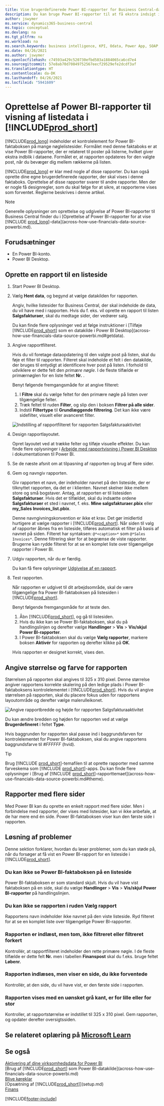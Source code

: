 ```yaml
---
title: Vise brugerdefinerede Power BI-rapporter for Business Central-data| Microsoft Docs
description: Du kan bruge Power BI-rapporter til at få ekstra indsigt i data på lister.
author: jswymer
ms.service: dynamics365-business-central
ms.topic: conceptual
ms.devlang: na
ms.tgt_pltfrm: na
ms.workload: na
ms.search.keywords: business intelligence, KPI, Odata, Power App, SOAP, analysis
ms.date: 04/26/2021
ms.author: jswymer
ms.openlocfilehash: c74593a429c520730efbd503a1884065ca6cd7e4
ms.sourcegitcommit: 57e8ab70d70849752567eecf29529efe2dcdf3af
ms.translationtype: HT
ms.contentlocale: da-DK
ms.lasthandoff: 04/26/2021
ms.locfileid: "5941609"
---
```

# <a name="creating-power-bi-reports-for-displaying-list-data-in-prod_short"></a>Oprettelse af Power BI-rapporter til visning af listedata i [!INCLUDE[prod_short](includes/prod_short.md)]

[!INCLUDE[prod_long](includes/prod_long.md)] indeholder et kontrolelement for Power BI-faktaboksen på mange nøglelistesider. Formålet med denne faktaboks er at vise Power BI-rapporter, der er relateret til poster på listerne, hvilket giver ekstra indblik i dataene. Formålet er, at rapporten opdateres for den valgte post, når du bevæger dig mellem rækkerne på listen.

[!INCLUDE[prod_long](includes/prod_long.md)] er klar med nogle af disse rapporter. Du kan også oprette dine egne brugerdefinerede rapporter, der skal vises i denne faktaboks. Oprettelse af disse rapporter svarer til andre rapporter. Men der er nogle få designregler, som du skal følge for at sikre, at rapporterne vises som forventet. Reglerne beskrives i denne artikel.

> [!NOTE]
> Generelle oplysninger om oprettelse og udgivelse af Power BI-rapporter til Business Central finder du i [Oprettelse af Power BI-rapporter for at vise [!INCLUDE [prod_long](includes/prod_long.md)]-data](across-how-use-financials-data-source-powerbi.md). 

## <a name="prerequisites"></a>Forudsætninger

- En Power BI-konto.
- Power BI Desktop.

<!-- 
For more information about getting started, see [Using [!INCLUDE[prod_short](includes/prod_short.md)] as a Power BI Data Source](across-how-use-financials-data-source-powerbi.md).-->

## <a name="create-a-report-for-a-list-page"></a>Oprette en rapport til en listeside

1. Start Power BI Desktop.
2. Vælg **Hent data**, og begynd at vælge datakilden for rapporten.

    Angiv, hvilke listesider for Business Central, der skal indeholde de data, du vil have med i rapporten. Hvis du f. eks. vil oprette en rapport til listen **Salgsfakturaer**, skal du medtage sider, der vedrører salg.

    Du kan finde flere oplysninger ved at følge instruktioner i [Tilføje [!INCLUDE[prod_short](includes/prod_short.md)] som en datakilde i Power BI Desktop](across-how-use-financials-data-source-powerbi.md#getdata).

3. Angive rapportfilteret.

    Hvis du vil foretage dataopdatering til den valgte post på listen, skal du føje et filter til rapporten. Filteret skal indeholde et felt i den datakilde, der bruges til entydigt at identificere hver post på listen. I forhold til udviklere er dette felt den *primære nøgle*. I de fleste tilfælde er primærnøglen for en liste feltet **Nr.** .

    Benyt følgende fremgangsmåde for at angive filteret:

    1. I **Filtre** skal du vælge feltet for den primære nøgle på listen over tilgængelige felter.
    2. Træk feltet til ruden **Filter**, og slip den i boksen **Filtrer på alle sider**.
    3. Indstil **Filtertype** til **Grundlæggende filtrering**. Det kan ikke være sidefilter, visuelt eller avanceret filter.

    ![Indstilling af rapportfilteret for rapporten Salgsfakturaaktivitet](./media/across-how-use-powerbi-reports-factbox/financials-powerbi-report-filter-v3.png)
4. Design rapportlayoutet.

    Opret layoutet ved at trække felter og tilføje visuelle effekter. Du kan finde flere oplysninger i [Arbejde med rapportvisning i Power BI Desktop](/power-bi/create-reports/desktop-report-view) i dokumentationen til Power BI.

5. Se de næste afsnit om at tilpasning af rapporten og brug af flere sider.

6. Gem og navngiv rapporten.

    Giv rapporten et navn, der indeholder navnet på den listeside, der er tilknyttet rapporten, da det er i klienten. Navnet skelner ikke mellem store og små bogstaver. Antag, at rapporten er til listesiden **Salgsfakturaer**. Hvis det er tilfældet, skal du indsætte ordene **Salgsfakturaer** et sted i navnet, f. eks. **Mine salgsfakturaer.pbix** eller **my_Sales Invoices_list.pbix**.

    Denne navngivningskonvention er ikke et krav. Det gør imidlertid hurtigere at vælge rapporter i [!INCLUDE[prod_short](includes/prod_short.md)]. Når siden til valg af rapporter åbnes fra en listeside, tilføres automatisk et filter på basis af navnet på siden. Filteret har syntaksen: `@*<caption>*` som `@*Sales Invoices*`. Denne filtrering sker for at begrænse de viste rapporter. Brugerne kan rydde filteret for at se en komplet liste over tilgængelige rapporter i Power BI.

7. Udgiv rapporten, når du er færdig.

    Du kan få flere oplysninger [Udgivelse af en rapport](across-how-use-financials-data-source-powerbi.md#publish-reports).

8. Test rapporten.

    Når rapporten er udgivet til dit arbejdsområde, skal de være tilgængelige fra Power BI-faktaboksen på listesiden i [!INCLUDE[prod_short](includes/prod_short.md)].

    Benyt følgende fremgangsmåde for at teste den.

    1. Åbn [!INCLUDE[prod_short](includes/prod_short.md)], og gå til listesiden.
    2. Hvis du ikke kan se Power BI-faktaboksen, skal du på handlingslinjen og derefter vælge **Handlinger** > **Vis** > **Vis/skjul Power BI-rapporter**.
    3. I Power BI-faktaboksen skal du vælge **Vælg rapporter**, markere boksen **Aktivér** for rapporten og derefter klikke på **OK**.

    Hvis rapporten er designet korrekt, vises den.  

## <a name="set-the-report-size-and-color"></a>Angive størrelse og farve for rapporten

Størrelsen på rapporten skal angives til 325 x 310 pixel. Denne størrelse angiver rapportens korrekte skalering på den ledige plads i Power BI-faktaboksens kontrolelementet i [!INCLUDE[prod_short](includes/prod_short.md)]. Hvis du vil angive størrelsen på rapporten, skal du placere fokus uden for rapportens layoutområde og derefter vælge malerulleikonet.

![Angive rapportbredde og højde for rapporten Salgsfakturaaktivitet](./media/across-how-use-powerbi-reports-factbox/financials-powerbi-report-sizing-v3.png)

Du kan ændre bredden og højden for rapporten ved at vælge **Brugerdefineret** i feltet **Type**.

Hvis baggrunden for rapporten skal passe ind i baggrundsfarven for kontrolelementet for Power BI-faktaboksen, skal du angive rapportens baggrundsfarve til *#FFFFFF* (hvid). 

> [!TIP]
> Brug [!INCLUDE [prod_short](includes/prod_short.md)]-temafilen til at oprette rapporter med samme farveskema som [!INCLUDE [prod_short](includes/prod_short.md)]-apps. Du kan finde flere oplysninger i [Brug af [!INCLUDE [prod_short](includes/prod_short.md)]-rapporttemaet](across-how-use-financials-data-source-powerbi.md#theme).

## <a name="reports-with-multiple-pages"></a>Rapporter med flere sider

Med Power BI kan du oprette en enkelt rapport med flere sider. Men i forbindelse med rapporter, der vises med listesider, kan vi ikke anbefale, at de har mere end én side. Power BI-faktaboksen viser kun den første side i rapporten.

## <a name="fixing-problems"></a>Løsning af problemer

Denne sektion forklarer, hvordan du løser problemer, som du kan støde på, når du forsøger at få vist en Power BI-rapport for en listeside i [!INCLUDE[prod_short](includes/prod_short.md)].  

### <a name="you-cant-see-the-power-bi-factbox-on-a-list-page"></a>Du kan ikke se Power BI-faktaboksen på en listeside

Power BI-faktaboksen er som standard skjult. Hvis du vil have vist faktaboksen på en side, skal du vælge **Handlinger** > **Vis** > **Vis/skjul Power BI-rapporter** på handlingslinjen.

### <a name="you-cant-see-the-report-in-the-select-report-pane"></a>Du kan ikke se rapporten i ruden Vælg rapport

Rapportens navn indeholder ikke navnet på den viste listeside. Ryd filteret for at se en komplet liste over tilgængelige Power BI-rapporter.  

### <a name="report-is-loaded-but-blank-not-filtered-or-filtered-incorrectly"></a>Rapporten er indlæst, men tom, ikke filtreret eller filtreret forkert

Kontrollér, at rapportfilteret indeholder den rette primære nøgle. I de fleste tilfælde er dette felt **Nr.** men i tabellen **Finanspost** skal du f.eks. bruge feltet **Løbenr.**

### <a name="report-is-loaded-but-it-shows-a-page-you-didnt-expect"></a>Rapporten indlæses, men viser en side, du ikke forventede

Kontrollér, at den side, du vil have vist, er den første side i rapporten.  

### <a name="report-appears-with-an-unwanted-gray-boarder-or-its-too-small-or-too-large"></a>Rapporten vises med en uønsket grå kant, er for lille eller for stor

Kontroller, at rapportstørrelse er indstillet til 325 x 310 pixel. Gem rapporten, og opdater derefter oversigtssiden.  

## <a name="see-related-training-at-microsoft-learn"></a>Se relateret oplæring på [Microsoft Learn](/learn/modules/configure-powerbi-excel-dynamics-365-business-central/index)

## <a name="see-also"></a>Se også

[Aktivering af dine virksomhedsdata for Power BI](admin-powerbi.md)  
[Brug af [!INCLUDE[prod_short](includes/prod_short.md)] som Power BI-datakilde](across-how-use-financials-data-source-powerbi.md)  
[Blive køreklar](ui-get-ready-business.md)  
[Opsætning af [!INCLUDE[prod_short](includes/prod_short.md)]](setup.md)  
[Finans](finance.md)  


[!INCLUDE[footer-include](includes/footer-banner.md)]